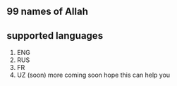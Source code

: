 ## 99 names of Allah  


## supported languages 
1. ENG
2. RUS
3. FR 
4. UZ (soon)
more coming soon 
hope this can help you